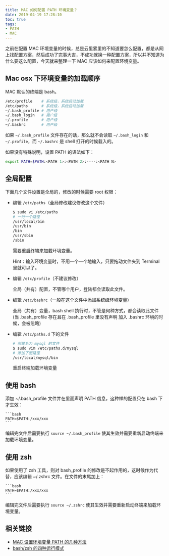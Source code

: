 ```yaml
---
title: MAC 如何配置 PATH 环境变量？
date: 2019-04-19 17:28:10
toc: true
tags:
- PATH
- MAC
---
```


之前在配置 MAC 环境变量的时候，总是云里雾里的不知道要怎么配置，都是从网上找配置方案，然后成功了完事大吉，不成功就换一种配置方案，所以并不知道为什么要这么配置，今天就来整理一下 MAC 应该如何来配置环境变量。

## Mac osx 下环境变量的加载顺序

MAC 默认的终端是 bash。

```bash
/etc/profile    # 系统级，系统启动加载
/etc/paths      # 系统级，系统启动加载
~/.bash_profile # 用户级
~/.bash_login   # 用户级
~/.profile      # 用户级
~/.bashrc       # 用户级
```

<!-- more -->

如果 `~/.bash_profile` 文件存在的话，那么就不会读取 `~/.bash_login` 和 `~/.profile`，而 `~/.bashrc` 是 shell 打开的时候载入的。

如果没有特殊说明，设置 PATH 的语法如下：

```bash
export PATH=$PATH:<PATH 1>:<PATH 2>:----:<PATH N>
```

## 全局配置

下面几个文件设置是全局的，修改的时候需要 root 权限：

- 编辑 `/etc/paths`（全局修改建议修改这个文件）

    ```bash
    $ sudo vi /etc/paths
    # 一行一个路径
    /usr/local/bin
    /usr/bin
    /bin
    /usr/sbin
    /sbin
    ```

    需要重启终端来加载环境变量。

    Hint：输入环境变量时，不用一个一个地输入，只要拖动文件夹到 Terminal 里就可以了。

- 编辑 `/etc/profile`（不建议修改）

    全局（共有）配置，不管哪个用户，登陆都会读取此文件。

- 编辑 `/etc/bashrc`（一般在这个文件中添加系统级环境变量）

    全局（共有）变量，bash shell 执行时，不管是何种方式，都会读取此文件(当 .bash_profile 存在且在 .bash_profile 里没有声明 加入 .bashrc 环境的时候，会被忽略)

- 编辑 `/etc/paths.d` 下的文件

    ```bash
    # 创建名为 mysql 的文件
    $ sudo vim /etc/paths.d/mysql
    # 添加下面路径
    /usr/local/mysql/bin
    ```

    重启终端加载环境变量

## 使用 bash

添加 ~/.bash_profile 文件并在里面声明 PATH 信息，这种样的配置只在 bash 下才生效：

    ```bash
    PATH=$PATH:/xxx/xxx
    ```
编辑完文件后需要执行 `source ~/.bash_profile` 使其生效并需要重新启动终端来加载环境变量。

## 使用 zsh

如果使用了 zsh 工具，则对 bash_profile 的修改是不起作用的，这时候作为代替，应该编辑 ~/.zshrc 文件。在文件的末尾加上：

    ```bash
    PATH=$PATH:/xxx/xxx
    ```
编辑完文件后需要执行 `source ~/.zshrc` 使其生效并需要重新启动终端来加载环境变量。

## 相关链接

- [MAC 设置环境变量 PATH 的几种方法](https://www.cnblogs.com/shineqiujuan/p/4693404.html)
- [bash/zsh 的四种运行模式](https://zhuanlan.zhihu.com/p/47819029)